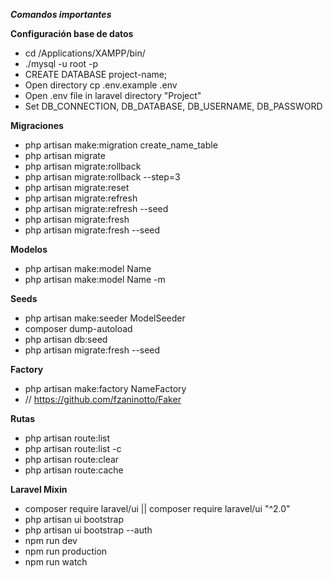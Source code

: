 ***Comandos importantes***
    
  **Configuración base de datos**
  - cd /Applications/XAMPP/bin/
  - ./mysql -u root -p
  - CREATE DATABASE project-name;
  - Open directory cp .env.example .env
  - Open .env file in laravel directory "Project"
  - Set DB_CONNECTION, DB_DATABASE, DB_USERNAME, DB_PASSWORD
  
  **Migraciones**
  - php artisan make:migration create_name_table
  - php artisan migrate
  - php artisan migrate:rollback
  - php artisan migrate:rollback --step=3
  - php artisan migrate:reset
  - php artisan migrate:refresh
  - php artisan migrate:refresh --seed
  - php artisan migrate:fresh
  - php artisan migrate:fresh --seed
  
  **Modelos**
  - php artisan make:model Name
  - php artisan make:model Name -m
  
  **Seeds**
  - php artisan make:seeder ModelSeeder
  - composer dump-autoload
  - php artisan db:seed
  - php artisan migrate:fresh --seed
  
  **Factory**
  - php artisan make:factory NameFactory
  - // https://github.com/fzaninotto/Faker
  
  **Rutas**
  - php artisan route:list
  - php artisan route:list -c
  - php artisan route:clear
  - php artisan route:cache
  
  **Laravel Mixin**
  - composer require laravel/ui || composer require laravel/ui "^2.0"
  - php artisan ui bootstrap
  - php artisan ui bootstrap --auth
  - npm run dev
  - npm run production
  - npm run watch